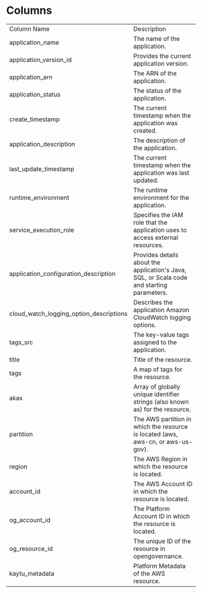 # Columns  

<table>
	<tr><td>Column Name</td><td>Description</td></tr>
	<tr><td>application_name</td><td>The name of the application.</td></tr>
	<tr><td>application_version_id</td><td>Provides the current application version.</td></tr>
	<tr><td>application_arn</td><td>The ARN of the application.</td></tr>
	<tr><td>application_status</td><td>The status of the application.</td></tr>
	<tr><td>create_timestamp</td><td>The current timestamp when the application was created.</td></tr>
	<tr><td>application_description</td><td>The description of the application.</td></tr>
	<tr><td>last_update_timestamp</td><td>The current timestamp when the application was last updated.</td></tr>
	<tr><td>runtime_environment</td><td>The runtime environment for the application.</td></tr>
	<tr><td>service_execution_role</td><td>Specifies the IAM role that the application uses to access external resources.</td></tr>
	<tr><td>application_configuration_description</td><td>Provides details about the application&#39;s Java, SQL, or Scala code and starting parameters.</td></tr>
	<tr><td>cloud_watch_logging_option_descriptions</td><td>Describes the application Amazon CloudWatch logging options.</td></tr>
	<tr><td>tags_src</td><td>The key-value tags assigned to the application.</td></tr>
	<tr><td>title</td><td>Title of the resource.</td></tr>
	<tr><td>tags</td><td>A map of tags for the resource.</td></tr>
	<tr><td>akas</td><td>Array of globally unique identifier strings (also known as) for the resource.</td></tr>
	<tr><td>partition</td><td>The AWS partition in which the resource is located (aws, aws-cn, or aws-us-gov).</td></tr>
	<tr><td>region</td><td>The AWS Region in which the resource is located.</td></tr>
	<tr><td>account_id</td><td>The AWS Account ID in which the resource is located.</td></tr>
	<tr><td>og_account_id</td><td>The Platform Account ID in which the resource is located.</td></tr>
	<tr><td>og_resource_id</td><td>The unique ID of the resource in opengovernance.</td></tr>
	<tr><td>kaytu_metadata</td><td>Platform Metadata of the AWS resource.</td></tr>
</table>